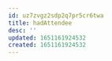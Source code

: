 ```yaml
---
id: uz7zvgz2sdp2q7pr5cr6twa
title: hadAttendee
desc: ''
updated: 1651161924532
created: 1651161924532
---
```



